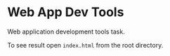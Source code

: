 # Web App Dev Tools
Web application development tools task.

To see result open ```index.html``` from the root directory.